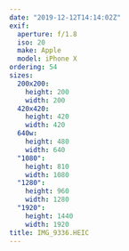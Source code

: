 ```yaml
---
date: "2019-12-12T14:14:02Z"
exif:
  aperture: f/1.8
  iso: 20
  make: Apple
  model: iPhone X
ordering: 54
sizes:
  200x200:
    height: 200
    width: 200
  420x420:
    height: 420
    width: 420
  640w:
    height: 480
    width: 640
  "1080":
    height: 810
    width: 1080
  "1280":
    height: 960
    width: 1280
  "1920":
    height: 1440
    width: 1920
title: IMG_9336.HEIC
---
```

